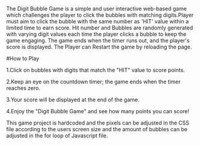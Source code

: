 The Digit Bubble Game is a simple and user interactive web-based game which challenges the player to click the bubbles with matching digits.Player must aim to click the bubble with the same number as 'HIT' value within a limited time to earn score.
Hit number and Bubbles are randomly generated with varying digit values each time the player clicks a bubble to keep the game engaging.
The game ends when the timer runs out, and the player's score is displayed.
The Player can Restart the game by reloading the page.


#How to Play

1.Click on bubbles with digits that match the "HIT" value to score points.

2.Keep an eye on the countdown timer; the game ends when the timer reaches zero.

3.Your score will be displayed at the end of the game.

4.Enjoy the "Digit Bubble Game" and see how many points you can score!

This game project is hardcoded and the pixels can be adjusted in the CSS file according to the users screen size and the amount of bubbles can be adjusted in the for loop of Javascript file.
